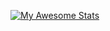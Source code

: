 [![My Awesome Stats](https://awesome-github-stats.azurewebsites.net/user-stats/davirios7?cardType=github&theme=dark&preferLogin=false)](https://git.io/awesome-stats-card)
